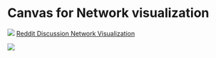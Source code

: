 # Canvas for Network visualization

![](https://raw.githubusercontent.com/xieguigang/VisualBasic_AppFramework/master/Datavisualization/Datavisualization.Network/tumblr_inline_mqvdlydGCp1qz4rgp.png)
[Reddit Discussion Network Visualization](https://github.com/whichlight/reddit-network-vis)


![](https://raw.githubusercontent.com/xieguigang/VisualBasic_AppFramework/master/Datavisualization/Datavisualization.Network/2016-06-05%20(9).png)

